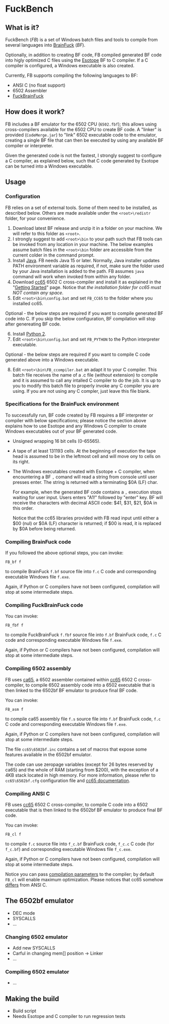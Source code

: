 # FuckBench

## What is it?

FuckBench (*FB*) is a set of Windows batch files and tools to compile from several languages into [BrainFuck](https://en.wikipedia.org/wiki/Brainfuck) (*BF*).

Optionally, in addition to creating BF code, FB compiled generated BF code into 
higly optimized C files using the [Esotope](https://github.com/lifthrasiir/esotope-bfc) BF to C compiler.
If a C compiler is configured, a Windows executable is also created.

Currently, FB supports compiling the following languages to BF:
 * ANSI C (no float support)
 * 6502 Assembler
 * [FuckBrainFuck](http://www.inshame.com/search/label/My%20Progs%3A%20FuckBrainfuck)
 
## How does it work?
 
FB includes a BF emulator for the 6502 CPU (`6502.fbf`); this allows using cross-compilers available for the 6502 CPU to create BF code.
A "linker" is provided (`CodeMerge.jar`) to "link" 6502 executable code to the emulator, creating a single BF file that can then be executed
by using any available BF compiler or interpreter.

Given the generated code is not the fastest, I strongly suggest to configure a C compiler, as explained below, 
such that C code generated by Esotope can be turned into a Windows executable.

## Usage
  
### Configuration



FB relies on a set of external tools. Some of them need to be installed, as described below.
Others are made available under the `<root>\redistr` folder, for your convenience.
 
  1. Download latest BF release and unzip it in a folder on your machine. We will refer to this folder as `<root>`.
  2. I strongly suggest to add `<root>\bin` to your path such that FB tools can be invoked from any location in your machine.
     The below examples assume batch files in the `<root>\bin` folder are accessible from the current colder in the command prompt.
  3. Install [Java](https://www.oracle.com/java/technologies/javase-downloads.html).
     FB needs Java 15 or later.
	 Normally, Java installer updates PATH environment variable as required, if not, make sure the folder used by your
	 Java installation is added to the path. FB assumes `java` command will work when invoked from within any folder.
  4. Download [cc65](https://cc65.github.io/) 6502 C cross-compiler and install it as explained in the
	 "[Getting Started](https://cc65.github.io/getting-started.html)" page. Notice that *the installation folder
	 for cc65 must NOT contain any space*.
  5. Edit `<root>\bin\config.bat` and set `FB_CC65` to the folder where you installed cc65. 
  
Optional - the below steps are required if you want to compile generated BF code into C.
If you skip the below configuration, BF compilation will stop after genereating BF code.

  6. Install [Python 2](https://www.python.org/downloads/).
  7. Edit `<root>\bin\config.bat` and set `FB_PYTHON` to the Python interpreter executable. 
  
Optional - the below steps are required if you want to compile C code generated above into a Windows executable.

  8. Edit `<root>\bin\FB_ccompiler.bat` an adapt it to your C compiler.
    This batch file receives the name of a .c file (*without* extension) to compile and it is assumed
	to call any intalled C compiler to do the job.
	It is up to you to modify this batch file to properly invoke any C compiler you are using.
	If you are not using any C compler, just leave this file blank.

### Specifications for the BrainFuck environment

To successfully run, BF code created by FB requires a BF interpreter or compiler with below specifications;
please notice the section above explains how to use Esotope and any Windows C compiler to create Windows 
executables out of your BF generated code.

 * Unsigned wrapping 16 bit cells (0-65565).
	
 * A tape of at least 131193 cells.
   At the beginning of execution the tape head is assumed to be in the leftmost cell
   and will move ony to cells on its right.
	  
* The Windows executables created with Esotope + C compiler, when encountering a BF `,` comand will read 
  a string from console until user presses enter. The string is returned with a terminating $0A (LF) char.

  For example, when the generated BF code contains a `,` execution stops waiting for user input.
  Users enters "A1!" followed by "enter" key. BF will receive the characters with decimal ASCII code:
  $41, $31, $21, $0A in this order.
	  
  Notice that the cc65 libraries provided with FB read input until either a $00 (nul) or $0A (LF) character is returned;
  if $00 is read, it is replaced by $0A before being returned.
  
	  
### Compiling BrainFuck code

If you followed the above optional steps, you can invoke:

```
FB_bf f
```

to compile BrainFuck `f.bf` source file into `f.c` C code and corresponding executable Windows file `f.exe`.

Again, if Python or C compilers have not been configured, compilation will stop at some intermediate steps.

### Compiling FuckBrainFuck code

You can invoke:

```
FB_fbf f
```

to compile FuckBrainFuck `f.fbf` source file into `f.bf` BrainFuck code, `f.c` C code and corresponding executable Windows file `f.exe`.

Again, if Python or C compilers have not been configured, compilation will stop at some intermediate steps.

### Compiling 6502 assembly

FB uses [ca65](https://www.cc65.org/doc/ca65.html), a 6502 assembler contained within [cc65](https://cc65.github.io/) 6502 C cross-compiler,
to compile 6502 assembly code into a 6502 executable that is then linked to the 6502bf BF emulator to produce final BF code.

You can invoke:

```
FB_asm f
```

to compile ca65 assembly file `f.s` source file into `f.bf` BrainFuck code, `f.c` C code and corresponding executable Windows file `f.exe`.

Again, if Python or C compilers have not been configured, compilation will stop at some intermediate steps.

The file `cc65\6502bf.inc` contains a set of macros that expose some features available in the 6502bf emulator.

The code can use zeropage variables (except for 26 bytes reserved by ca65) and the whole of RAM (starting from $200),
with the exception of a 4KB stack located in high memory. For more information, please refer to `cc65\6502bf.cfg`
configuration file and [cc65 documentation](https://cc65.github.io/doc/customizing.html).

### Compiling ANSI C

FB uses [cc65](https://cc65.github.io/) 6502 C cross-compiler,
to compile C code into a 6502 executable that is then linked to the 6502bf BF emulator to produce final BF code.

You can invoke:

```
FB_cl f
```

to compile `f.c` source file into `f_c.bf` BrainFuck code, `f_c.c` C code (for `f_c.bf`) and corresponding executable Windows file `f_c.exe`.

Again, if Python or C compilers have not been configured, compilation will stop at some intermediate steps.

Notice you can pass [compilation parameters](https://www.cc65.org/doc/cl65-2.html) to the compiler; by default `FB_cl` will enable maximum optimization.
Please notices that cc65 somehow [differs](https://www.cc65.org/doc/cc65-4.html) from ANSI C.

## The 6502bf emulator

 * DEC mode
 * SYSCALLS
 * ...
  
### Changing 6502 emulator

 * Add new SYSCALLS
 * Carful in changing mem[] position -> Linker
 * ...
 
### Compiling 6502 emulator

 * ...

## Making the build

 * Build script
 * Needs Esotope and C compiler to run regression tests